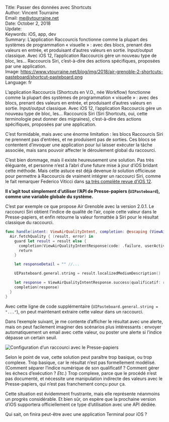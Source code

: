 Title:     Passer des données avec Shortcuts  
Author:    Vincent Tourraine  
Email:     me@vtourraine.net  
Date:      October 2, 2018  
Update:    
Keywords:  iOS, app, dev  
Summary:   L’application Raccourcis fonctionne comme la plupart des systèmes de programmation « visuelle » : avec des blocs, prenant des valeurs en entrée, et produisant d’autres valeurs en sortie. Input/output classique. Avec iOS 12, l’application Raccourcis gère un nouveau type de bloc, les... Raccourcis Siri, c’est-à-dire des actions spécifiques, proposées par une application.  
Image:     https://www.vtourraine.net/blog/img/2018/air-grenoble-2-shortcuts-pasteboard/shortcut-pasteboard.png  
Language:  fr  

L’application Raccourcis (Shortcuts en V.O., née Workflow) fonctionne comme la plupart des systèmes de programmation « visuelle » : avec des blocs, prenant des valeurs en entrée, et produisant d’autres valeurs en sortie. Input/output classique. Avec iOS 12, l’application Raccourcis gère un nouveau type de bloc, les... Raccourcis Siri (Siri Shortcuts, oui, cette terminologie peut donner des migraines), c’est-à-dire des actions spécifiques, proposées par une application. 

C’est formidable, mais avec une énorme limitation : les blocs Raccourcis Siri ne prennent pas d’entrées, et ne produisent pas de sorties. Ces blocs se contentent d’invoquer une application pour lui laisser exécuter la tâche associée, mais sans pouvoir affecter le déroulement global du raccourci.

C’est bien dommage, mais il existe heureusement une solution. Pas très éléguante, et personne n’est à l’abri d’une future mise à jour d’iOS bridant cette méthode. Mais cette astuce est déjà devenue _la_ solution officieuse pour permettre à Raccourcis de vraiment intégrer un raccourci Siri, comme le fait remarquer Federico Viticci dans [sa très complète revue d’iOS 12](https://www.macstories.net/stories/ios-12-the-macstories-review/7/#shortcuts). 

**Il s’agit tout simplement d’utiliser l’API de Presse-papiers (`UIPasteboard`), comme une variable globale du système.**

C’est par exemple ce que propose Air Grenoble avec la version 2.0.1. Le raccourci Siri obtient l’indice de qualité de l’air, copie cette valeur dans le Presse-papiers, et enfin retourne la valeur formattée à Siri pour le résultat classique du raccourci.

``` swift
func handle(intent: ViewAirQualityIntent, completion: @escaping (ViewAirQualityIntentResponse) -> Void) {
  Air.fetchQuality { (result, error) in
    guard let result = result else {
      completion(ViewAirQualityIntentResponse(code: .failure, userActivity: nil))
      return
    }

    let responseDetail = "" //...

    UIPasteboard.general.string = result.localizedMediumDescription()

    let response = ViewAirQualityIntentResponse.success(qualificatif: result.qualificatif().localizedLowercase, indice: NSNumber(value: result.indice), detail: responseDetail)
    completion(response)
  }
}
```

Avec cette ligne de code supplémentaire (`UIPasteboard.general.string = "..."`), on peut maintenant extraire cette valeur dans un raccourci.

Dans l’exemple suivant, je me contente d’afficher le résultat avec une alerte, mais on peut facilement imaginer des scénarios plus intéressants : envoyer automatiquement un email avec cette valeur, ou poster une alerte si l’indice dépasse un certain seuil.

![Configuration d’un raccourci avec le Presse-papiers](/blog/img/2018/air-grenoble-2-shortcuts-pasteboard/shortcut-pasteboard.png)

Selon le point de vue, cette solution peut paraître trop basique, ou trop complexe. Trop basique, car le résultat n’est pas formellement modélisé. (Comment séparer l’indice numérique de son qualificatif ? Comment gérer les échecs d’exécution ? _Etc._) Trop complexe, parce que le procédé n’est pas documenté, et nécessite une manipulation indirecte des valeurs avec le Presse-papiers, qui n’est pas franchement conçu pour ça.

Cette situation est évidemment frustrante, mais elle représente néanmoins un progrès considérable. Et bien sûr, on espère que la prochaine version d’iOS supportera officiellement ce type d’utilisation avec une API dédiée.

Qui sait, on finira peut-être avec une application Terminal pour iOS ?
